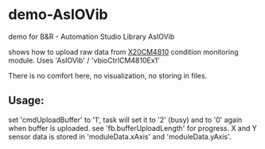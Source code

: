 # demo-AsIOVib
demo for B&amp;R - Automation Studio Library AsIOVib

shows how to upload raw data from [X20CM4810](https://www.br-automation.com/en/products/control-systems/x20-system/other-functions/x20cm4810/) condition monitoring module.
Uses 'AsIOVib' / 'vbioCtrlCM4810Ex1'

There is no comfort here, no visualization, no storing in files.

## Usage:

set 'cmdUploadBuffer' to '1', task will set it to '2' (busy) and to '0' again when buffer is uploaded.
see 'fb.bufferUploadLength' for progress.
X and Y sensor data is stored in 'moduleData.xAxis' and 'moduleData.yAxis'.


